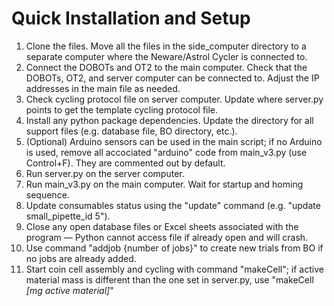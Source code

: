 # Quick Installation and Setup
1. Clone the files. Move all the files in the side_computer directory to a separate computer where the Neware/Astrol Cycler is connected to.
2. Connect the DOBOTs and OT2 to the main computer. Check that the DOBOTs, OT2, and server computer can be connected to. Adjust the IP addresses in the main file as needed.
3. Check cycling protocol file on server computer. Update where server.py points to get the template cycling protocol file.
4. Install any python package dependencies. Update the directory for all support files (e.g. database file, BO directory, etc.).
5. (Optional) Arduino sensors can be used in the main script; if no Arduino is used, remove all accociated "arduino" code from main_v3.py (use Control+F). They are commented out by default.
6. Run server.py on the server computer.
7. Run main_v3.py on the main computer. Wait for startup and homing sequence.
8. Update consumables status using the "update" command (e.g. "update small_pipette_id 5").
9. Close any open database files or Excel sheets associated with the program — Python cannot access file if already open and will crash.
10. Use command "addjob {number of jobs}" to create new trials from BO if no jobs are already added.
11. Start coin cell assembly and cycling with command "makeCell"; if active material mass is different than the one set in server.py, use "makeCell *\[mg active material\]*"

